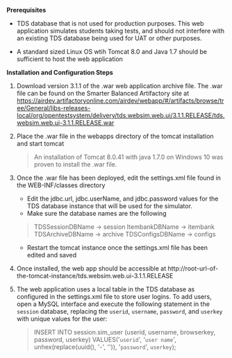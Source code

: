 **Prerequisites**
* TDS database that is not used for production purposes. This web application simulates students taking tests, and should not interfere with an existing TDS database being used for UAT or other purposes.

* A standard sized Linux OS wtih Tomcat 8.0 and Java 1.7 should be sufficient to host the web application


**Installation and Configuration Steps**
1. Download version 3.1.1 of the .war web application archive file. The .war file can be found on the Smarter Balanced Artifactory site at https://airdev.artifactoryonline.com/airdev/webapp/#/artifacts/browse/tree/General/libs-releases-local/org/opentestsystem/delivery/tds.websim.web.ui/3.1.1.RELEASE/tds.websim.web.ui-3.1.1.RELEASE.war

2. Place the .war file in the webapps directory of the tomcat installation and start tomcat
    > An installation of Tomcat 8.0.41 with java 1.7.0 on Windows 10 was proven to install the .war file.
   
3. Once the .war file has been deployed, edit the settings.xml file found in the WEB-INF/classes directory
    * Edit the jdbc.url, jdbc.userName, and jdbc.password values for the TDS database instance that will be used for the simulator.
    * Make sure the database names are the following
    > TDSSessionDBName -> session
    > ItembankDBName -> itembank
    > TDSArchiveDBName -> archive
    > TDSConfigsDBName -> configs
    * Restart the tomcat instance once the settings.xml file has been edited and saved

4. Once installed, the web app should be accessible at http://root-url-of-the-tomcat-instance/tds.websim.web.ui-3.1.1.RELEASE

5. The web application uses a local table in the TDS database as configured in the settings.xml file to store user logins. To add users, open a MySQL interface and execute the following statement in the `session` database, replacing the `userid`, `username`, `password`, and `userkey` with unique values for the user:
    > INSERT INTO session.sim_user (userid, username, browserkey, password, userkey)
    > VALUES('`userid`', '`user name`', unhex(replace(uuid(), '-', '')), '`password`', `userkey`);
